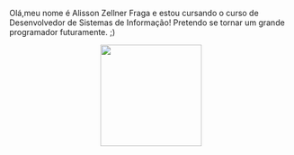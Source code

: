 Olá,meu nome é Alisson Zellner Fraga e estou cursando o curso de Desenvolvedor de Sistemas de Informação!
Pretendo se tornar um grande programador futuramente.
;)
<div align="center">
  <a href="https://github.com/zellner-dev">
  <img height="180em" src="https://github-readme-stats.vercel.app/api/top-langs/?username=zellner-dev&layout=compact&langs_count=7&theme=dracula"/>
</div>
